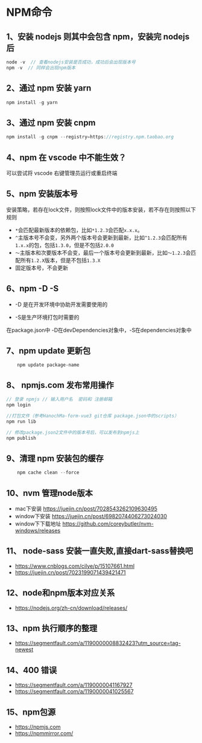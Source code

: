 # NPM命令

## 1、安装 nodejs 则其中会包含 npm，安装完 nodejs 后

```javascript
node -v  // 查看nodejs安装是否成功，成功后会出现版本号
npm -v  // 同样会出现npm版本
```

## 2、通过 npm 安装 yarn

```javascript
npm install -g yarn
```

## 3、通过 npm 安装 cnpm

```javascript
npm install -g cnpm --registry=https://registry.npm.taobao.org
```

## 4、npm 在 vscode 中不能生效？
可以尝试将 vscode 右键管理员运行或重启终端

## 5、npm 安装版本号
安装策略，若存在lock文件，则按照lock文件中的版本安装，若不存在则按照以下规则


+ `*`会匹配最新版本的依赖包，比如`*1.2.3`会匹配`x.x.x`。
+ `^`主版本号不会变，另外两个版本号会更新到最新，比如`^1.2.3`会匹配所有`1.x.x`的包，包括`1.3.0`，但是不包括`2.0.0`
+ `～`主版本和次要版本不会变，最后一个版本号会更新到最新，比如`～1.2.3`会匹配所有`1.2.X`版本，但是不包括`1.3.X`
+ 固定版本号，不会更新


## 6、npm -D -S


- -D 是在开发环境中协助开发需要使用的

- -S是生产环境打包时需要的

在package.json中 -D在devDependencies对象中，-S在dependencies对象中


## 7、npm update 更新包

```
    npm update package-name
```

## 8、 npmjs.com 发布常用操作

```javascript
// 登录 npmjs // 输入用户名  密码和 注册邮箱
npm login

//打包文件（参考HanochMa-form-vue3 git仓库 package.json中的scripts）
npm run lib

// 修改package.json2文件中的版本号后，可以发布到npmjs上
npm publish

```

## 9、清理 npm 安装包的缓存

```javascript
    npm cache clean --force
```
## 10、nvm 管理node版本
- mac下安装 https://juejin.cn/post/7028543262109630495
- window下安装 https://juejin.cn/post/6982074406273024030
- window下下载地址 https://github.com/coreybutler/nvm-windows/releases
## 11、 node-sass 安装一直失败,直接dart-sass替换吧
- https://www.cnblogs.com/cilye/p/15107661.html
- https://juejin.cn/post/7023199071439421471

## 12、node和npm版本对应关系
- https://nodejs.org/zh-cn/download/releases/

## 13、npm 执行顺序的整理
- https://segmentfault.com/a/1190000008832423?utm_source=tag-newest    

## 14、400 错误
- https://segmentfault.com/a/1190000041167927
- https://segmentfault.com/a/1190000041025567
## 15、npm包源
- https://npmjs.com
- https://npmmirror.com/